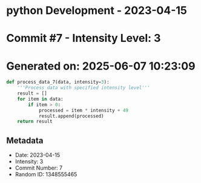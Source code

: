 ﻿# python Development - 2023-04-15
# Commit #7 - Intensity Level: 3
# Generated on: 2025-06-07 10:23:09
```python
def process_data_7(data, intensity=3):
    '''Process data with specified intensity level'''
    result = []
    for item in data:
        if item > 0:
            processed = item * intensity + 49
            result.append(processed)
    return result
```
## Metadata
- Date: 2023-04-15
- Intensity: 3
- Commit Number: 7
- Random ID: 1348555465
